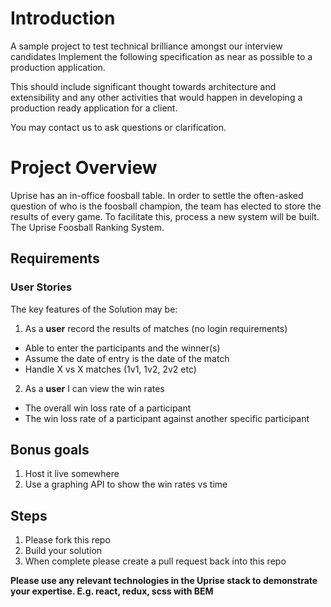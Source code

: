 # Introduction
A sample project to test technical brilliance amongst our interview candidates
Implement the following specification as near as possible to a production application.

This should include significant thought towards architecture and extensibility and any other activities that would happen in developing a production ready application for a client.

You may contact us to ask questions or clarification.

# Project Overview

Uprise has an in-office foosball table. In order to settle the often-asked question of who is the foosball champion, the team has elected to store the results of every game. To facilitate this, process a new system will be built. The Uprise Foosball Ranking System.

## Requirements

### User Stories
The key features of the Solution may be:

 1. As a **user** record the results of matches (no login requirements)
 - Able to enter the participants and the winner(s)
 - Assume the date of entry is the date of the match
 - Handle X vs X matches (1v1, 1v2, 2v2 etc)

 2. As a **user** I can view the win rates
 - The overall win loss rate of a participant
 - The win loss rate of a participant against another specific participant

## Bonus goals

 1. Host it live somewhere
 2. Use a graphing API to show the win rates vs time


## Steps

 1. Please fork this repo
 2. Build your solution
 3. When complete please create a pull request back into this repo

**Please use any relevant technologies in the Uprise stack to demonstrate your expertise. E.g. react, redux, scss with BEM**
